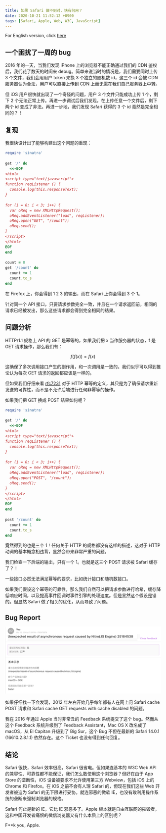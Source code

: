 ```yaml
---
title: 如果 Safari 做不到对，快有何用？
date: 2020-10-21 11:52:12 +0900
tags: [Safari, Apple, Web, W3C, JavaScript]
---
```


For English version, click [here](/2020/10/21/safari-is-fast-but-so-what-english)

## 一个困扰了一周的 bug

2016 年的一天，当我们发现 iPhone 上的浏览器不能正确通过我们的 CDN 鉴权后，我们花了数天的时间来 debug。简单来说当时的情况是，我们需要同时上传 3 个文件，我们会用用户 token 来换 3 个独立的随机数 id，这三个 id 会被 CDN 服务器认为合法，用户可以直接上传到 CDN 上而无需在我们自己服务器上中转。

但 iOS 用户很快就出现了一个奇怪的问题，用户 3 个文件只能成功上传 1 个，剩下 2 个无法正常上传。再进一步调试后我们发现，在上传任意一个文件后，剩下两个 id 变成了非法。再进一步地，我们发现 Safari 获得的 3 个 id 竟然是完全相同的？！

## 复现

我很快设计出了能够构建出这个问题的重现：

```ruby
require 'sinatra'

get '/' do
  <<-EOF
<html>
<script type="text/javascript">
function reqListener () {
  console.log(this.responseText);
}

for (i = 0; i < 3; i++) {
  var oReq = new XMLHttpRequest();
  oReq.addEventListener("load", reqListener);
  oReq.open("GET", "/count");
  oReq.send();
}
</script>
</html>
EOF
end

count = 0
get '/count' do
  count += 1
  count.to_s
end

```

在 Firefox 上，你会得到 1 2 3 的输出，而在 Safari 上你会得到 3 个 1。

针对同一个 API 接口，只要请求参数完全一致，并且在一个请求返回前，相同的请求已经被发出，那么这些请求都会得到完全相同的结果。

## 问题分析

HTTP/1.1 规格上 API 的 GET 是幂等的，如果我们把 x 当作服务器的状态，f 是 GET 请求操作，那么我们有：

$$
f(f(x)) = f(x)
$$

这确保了多次调用接口产生的副作用，和一次调用是一致的。我们似乎可以得到推论认为每次 GET 请求的返回都应该是一样的。

但如果我们仔细来看 [rfc7231](https://tools.ietf.org/html/rfc7231#section-4.2.2) 对于 HTTP 幂等的定义，其只是为了确保请求重新发送的可靠性，而不是不允许后端进行任何非幂等的操作。

如果我们把 GET 换成 POST 结果如何呢？

```ruby
require 'sinatra'

get '/' do
  <<-EOF
<html>
<script type="text/javascript">
function reqListener () {
  console.log(this.responseText);
}

for (i = 0; i < 3; i++) {
  var oReq = new XMLHttpRequest();
  oReq.addEventListener("load", reqListener);
  oReq.open("POST", "/count");
  oReq.send();
}
</script>
</html>
EOF
end

post '/count' do
  count += 1
  count.to_s
end
```

竟然得到的也是三个 1！任何关于 HTTP 的规格都没有这样的描述，这对于 HTTP 动词的基本概念相违背，显然会带来非常严重的问题。

我们检查一下后端的输出，只有一个 1。也就是这三个 POST 请求被 Safari 缓存了？！

一些接口必然无法满足幂等的要求，比如统计接口和随机数接口。

如果我们假设这个幂等的可靠性，那么我们自然可以把请求参数进行哈希，缓存降低响应时间，以及提高事件回调时事件引擎的处理速度。但是显然这个假设是错的。但显然 Safari 做了相关的优化，从而导致了问题。

## Bug Report

![Screenshot](/assets/images/safari-js-bug.png)

如果仔细找一下会发现，2012 年左右开始几乎每年都有人在网上问 Safari cache POST 请求和 Safari cache GET requests with cache disabled 的问题。

我在 2016 年通过 Apple 当时非常丑的 Feedback 系统提交了这个 bug。然而从这个 Feedback 系统升级到了 Feedback Assistant，Mac OS X 改名成了 macOS，从 El Capitan 升级到了 Big Sur，这个 Bug 不但在最新的 Safari 14.0.1 (16610.2.8.1.1) 依然存在。这个 Ticket 也没有得到任何回复。

## 结论

Safari 很快，Safari 效率很高，Safari 很省电。但如果连基本的 W3C Web API 的兼容性、可靠性都不能保证，我们怎么敢使用这个浏览器？但好在由于 App Store 的垄断性，iOS 设备被要求不允许使用第三方 Webview，包括 iOS 上的 Chrome 和 Firefox。在 iOS 之前不会有人理 Safari 的，但现在我们这些 Web 开发者被迫为 Safari 的无下限进行妥协。就连邪恶的微软 IE，也没有敢利用操作系统的垄断来强制浏览器的规格。

Safari 何止是新的 IE，它比 IE 邪恶多了。Apple 根本就是自由互联网的摧毁者，这和中国开发者痛恨的微信浏览器又有什么本质上的区别呢？

F**k you, Apple.

